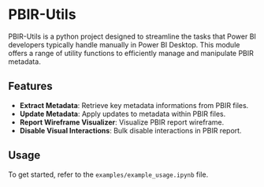 # PBIR-Utils

PBIR-Utils is a python project designed to streamline the tasks that Power BI developers typically handle manually in Power BI Desktop. This module offers a range of utility functions to efficiently manage and manipulate PBIR metadata.

## Features

- **Extract Metadata**: Retrieve key metadata informations from PBIR files.
- **Update Metadata**: Apply updates to metadata within PBIR files.
- **Report Wireframe Visualizer**: Visualize PBIR report wireframe.
- **Disable Visual Interactions**: Bulk disable interactions in PBIR report.

## Usage

To get started, refer to the `examples/example_usage.ipynb` file.
